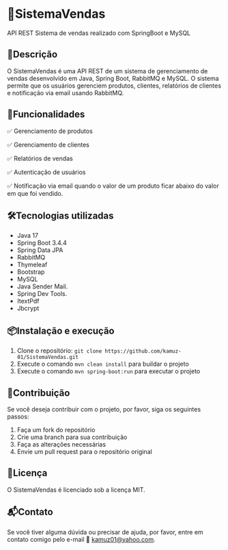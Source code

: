 # 🛒SistemaVendas

API REST Sistema de vendas realizado com SpringBoot e MySQL

**📌Descrição**
---------------

O SistemaVendas é uma API REST de um sistema de gerenciamento de vendas desenvolvido em Java, Spring Boot, RabbitMQ e MySQL. 
O sistema permite que os usuários gerenciem produtos, clientes, relatórios de clientes e notificação via email usando RabbitMQ.

**🚀Funcionalidades**
-----------------

✅ Gerenciamento de produtos

✅ Gerenciamento de clientes

✅ Relatórios de vendas

✅ Autenticação de usuários

✅ Notificação via email quando o valor de um produto ficar abaixo do valor em que foi vendido.

**🛠️Tecnologias utilizadas**
-------------------------

* Java 17
* Spring Boot 3.4.4
* Spring Data JPA
* RabbitMQ
* Thymeleaf
* Bootstrap
* MySQL
* Java Sender Mail.
* Spring Dev Tools.
* ItextPdf
* Jbcrypt

**📦Instalação e execução**
-------------------------

1. Clone o repositório: `git clone https://github.com/kamuz-01/SistemaVendas.git`
2. Execute o comando `mvn clean install` para buildar o projeto
3. Execute o comando `mvn spring-boot:run` para executar o projeto

**🤝Contribuição**
----------------

Se você deseja contribuir com o projeto, por favor, siga os seguintes passos:

1. Faça um fork do repositório
2. Crie uma branch para sua contribuição
3. Faça as alterações necessárias
4. Envie um pull request para o repositório original

**📄Licença**
------------

O SistemaVendas é licenciado sob a licença MIT.

**📬Contato**
------------

Se você tiver alguma dúvida ou precisar de ajuda, por favor, entre em contato comigo pelo e-mail 📧 kamuz01@yahoo.com.
